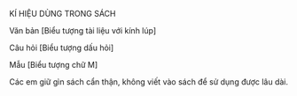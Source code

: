 KÍ HIỆU DÙNG TRONG SÁCH

Văn bản
[Biểu tượng tài liệu với kính lúp]

Câu hỏi
[Biểu tượng dấu hỏi]

Mẫu
[Biểu tượng chữ M]

Các em giữ gìn sách cẩn thận, không viết vào sách để sử dụng được lâu dài.